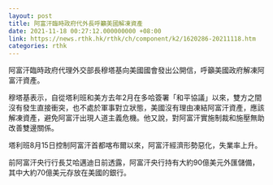 ```yaml
---
layout: post
title: 阿富汗臨時政府代外長呼籲美國解凍資產
date: 2021-11-18 00:27:12.000000000 +08:00
link: https://news.rthk.hk/rthk/ch/component/k2/1620286-20211118.htm
categories: rthk
---
```


阿富汗臨時政府代理外交部長穆塔基向美國國會發出公開信，呼籲美國政府解凍阿富汗資產。

穆塔基表示，自從塔利班和美方去年2月在多哈簽署「和平協議」以來，雙方之間沒有發生直接衝突，也不處於軍事對立狀態，美國沒有理由凍結阿富汗資產，應該解凍資產，避免阿富汗出現人道主義危機。他又說，對阿富汗實施制裁和施壓無助改善雙邊關係。

塔利班8月15日控制阿富汗首都喀布爾以來，阿富汗經濟形勢惡化，失業率上升。

前阿富汗央行行長艾哈邁迪日前透露，阿富汗央行持有大約90億美元外匯儲備，其中大約70億美元存放在美國的銀行。
